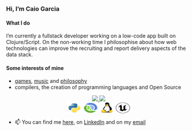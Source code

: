 ### Hi, I’m Caio Garcia

#### What I do
I’m currently a fullstack developer working on a low-code app built on Clojure/Script. On the non-working time I philosophise about how web technologies can improve the recruiting and report delivery aspects of the data stack.

#### Some interests of mine
  *  [games](https://www.reddit.com/r/Kenshi/), [music](https://open.spotify.com/playlist/4B5KfekfCphbvzorrXPJNP?si=31cd6f4ff9c845b2) and [philosophy](https://existentialcomics.com/comic/90)
  *  compilers, the creation of programming languages and Open Source

<div align="center">
  <a href="https://github.com/caio-a-garcia">
  <img height="150en" src="https://github-readme-stats.vercel.app/api?username=caio-a-garcia&show_icons=true&theme=dracula&include_all_commits=true&count_private=true"/>
  <img height="150em" src="https://github-readme-stats.vercel.app/api/top-langs/?username=caio-a-garcia&layout=compact&langs_count=7&theme=dracula"/>
  </a>
</div>

<div align="center">
  <img align="center" alt="Python logo" height="30" width="40" src="https://raw.githubusercontent.com/devicons/devicon/master/icons/python/python-original.svg">
  <img align="center" alt="Clojure logo" height="30" width="40" src="https://raw.githubusercontent.com/devicons/devicon/master/icons/clojure/clojure-original.svg">
  <img align="center" alt="Linux mascot logo" height="30" width="40" src="https://raw.githubusercontent.com/devicons/devicon/master/icons/linux/linux-original.svg">
  <img align="center" alt="Unreal Engine logo" height="30" width="40" src="https://raw.githubusercontent.com/devicons/devicon/master/icons/unrealengine/unrealengine-original.svg">
</div>

- 📫 You can find me [here](https://github.com/caio-a-garcia), on [LinkedIn](https://www.linkedin.com/in/caio-garcia-380532163/) and on my [email](caio.augusto@algar.com.br)

<!---
caio-a-garcia/caio-a-garcia is a ✨ special ✨ repository because its `README.md` (this file) appears on your GitHub profile.
You can click the Preview link to take a look at your changes.
--->
